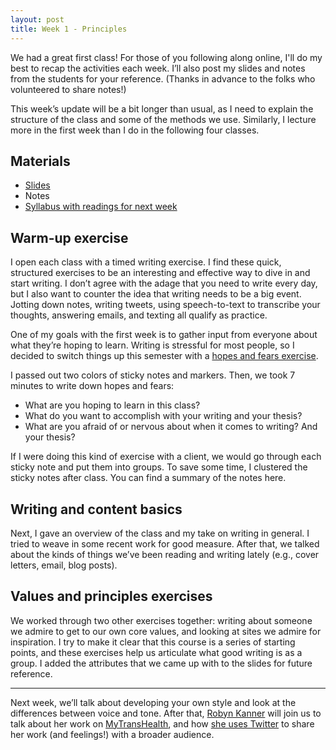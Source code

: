 ```yaml
---
layout: post
title: Week 1 - Principles
---
```


We had a great first class! For those of you following along online, I'll do my best to recap the activities each week. I’ll also post my slides and notes from the students for your reference. (Thanks in advance to the folks who volunteered to share notes!)

This week’s update will be a bit longer than usual, as I need to explain the structure of the class and some of the methods we use. Similarly, I lecture more in the first week than I do in the following four classes.

## Materials

* [Slides](https://github.com/nicoleslaw/strategicwriting/tree/master/_files)
* Notes
* [Syllabus with readings for next week](http://strategicwriting.club/syllabus/#schedule)

## Warm-up exercise

I open each class with a timed writing exercise. I find these quick, structured exercises to be an interesting and effective way to dive in and start writing. I don’t agree with the adage that you need to write every day, but I also want to counter the idea that writing needs to be a big event. Jotting down notes, writing tweets, using speech-to-text to transcribe your thoughts, answering emails, and texting all qualify as practice.

One of my goals with the first week is to gather input from everyone about what they’re hoping to learn. Writing is stressful for most people, so I decided to switch things up this semester with a [hopes and fears exercise](https://www.ctg.albany.edu/publications/guides/smartit2?chapter=11&section=2).

I passed out two colors of sticky notes and markers. Then, we took 7 minutes to write down hopes and fears:

* What are you hoping to learn in this class?
* What do you want to accomplish with your writing and your thesis?
* What are you afraid of or nervous about when it comes to writing? And your thesis?

If I were doing this kind of exercise with a client, we would go through each sticky note and put them into groups. To save some time, I clustered the sticky notes after class. You can find a summary of the notes here.

## Writing and content basics

Next, I gave an overview of the class and my take on writing in general. I tried to weave in some recent work for good measure. After that, we talked about the kinds of things we’ve been reading and writing lately (e.g., cover letters, email, blog posts).

## Values and principles exercises

We worked through two other exercises together: writing about someone we admire to get to our own core values, and looking at sites we admire for inspiration. I try to make it clear that this course is a series of starting points, and these exercises help us articulate what good writing is as a group. I added the attributes that we came up with to the slides for future reference.

---

Next week, we’ll talk about developing your own style and look at the differences between voice and tone. After that, [Robyn Kanner](http://robynkanner.com/) will join us to talk about her work on [MyTransHealth](http://mytranshealth.com/), and how [she uses Twitter](https://twitter.com/robynkanner) to share her work (and feelings!) with a broader audience.

